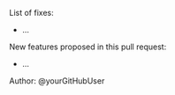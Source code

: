 List of fixes:

 * ...
 
New features proposed in this pull request:
 
  * ...
  
Author: @yourGitHubUser
